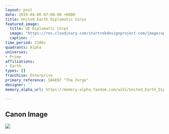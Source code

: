 ```yaml
---
layout: post
date: 2019-04-06 07:00:00 +0000
title: United Earth Diplomatic Corps
featured_image:
  title: UE Diplomatic Corps
  image: "https://res.cloudinary.com/startrekdesignproject-com/image/upload/v1554877112/UEDiplomaticCorps.png"
  caption: ''
time_period: 2100s
quadrants: Alpha
universes:
- Prime
affiliations:
- Earth
types: []
franchise: Enterprise
primary_reference: S04E07 "The Forge"
designer: ''
memory_alpha_url: https://memory-alpha.fandom.com/wiki/United_Earth_Diplomatic_Corps

---
```

## Canon Image

![](https://res.cloudinary.com/startrekdesignproject-com/image/upload/v1554607787/UEDiplomaticCorp.jpg)